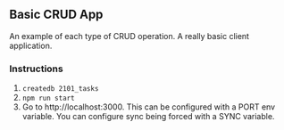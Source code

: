 ## Basic CRUD App

An example of each type of CRUD operation. A really basic client application.

### Instructions

1. `createdb 2101_tasks`
2. `npm run start`
3. Go to http://localhost:3000. This can be configured with a PORT env variable. You can configure sync being forced with a SYNC variable.
